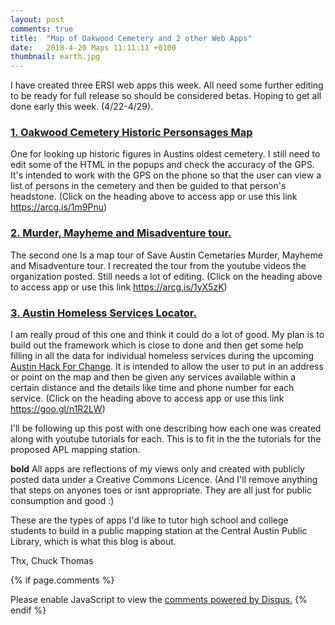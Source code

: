 ```yaml
---
layout: post
comments: true
title:  "Map of Oakwood Cemetery and 2 other Web Apps"
date:   2018-4-20 Maps 11:11:11 +0100
thumbnail: earth.jpg
---
```

I have created three ERSI web apps this week. All need some further editing to be ready for full release so should be considered betas. Hoping to get all done early this week. (4/22-4/29). 

### [1. Oakwood Cemetery Historic Personsages Map](https://arcg.is/1m9Pnu "Heading link")

One for looking up historic figures in Austins oldest cemetery. I still need to edit some of the HTML in the popups and check the accuracy of the GPS. It's intended to work with the GPS on the phone so that the user can view a list of persons in the cemetery and then be guided to that person's headstone. (Click on the heading above to access app or use this link https://arcg.is/1m9Pnu)

### [2. Murder, Mayheme and Misadventure tour.](https://arcg.is/1yX5zK "Heading link")

The second one Is a map tour of Save Austin Cemetaries Murder, Mayheme and Misadventure tour. I recreated the tour from the youtube videos the organization posted. Still needs a lot of editing. (Click on the heading above to access app or use this link https://arcg.is/1yX5zK)

### [3. Austin Homeless Services Locator.](https://goo.gl/n1R2LW "Heading link")
I am really proud of this one and think it could do a lot of good. My plan is to build out the framework which is close to done and then get some help filling in all the data for individual homeless services during the upcoming [Austin Hack For Change](http://atxhackforchange.org/ "Heading link"). It is intended to allow the user to put in an address or point on the map and then be given any services available within a certain distance and the details like time and phone number for each service. (Click on the heading above to access app or use this link https://goo.gl/n1R2LW)

I'll be following up this post with one describing how each one was created along with youtube tutorials for each. This is to fit in the the tutorials for the proposed APL mapping station.

**bold** All apps are reflections of my views only and created with publicly posted data under a Creative Commons Licence.  (And I'll remove anything that steps on anyones toes or isnt appropriate. They are all just for public consumption and good :) 

These are the types of apps I'd like to tutor high school and college students to build in a public mapping station at the Central Austin Public Library, which is what this blog is about.

Thx, Chuck Thomas

{% if page.comments %} 
<div id="disqus_thread"></div>
<script>

/**
*  RECOMMENDED CONFIGURATION VARIABLES: EDIT AND UNCOMMENT THE SECTION BELOW TO INSERT DYNAMIC VALUES FROM YOUR PLATFORM OR CMS.
*  LEARN WHY DEFINING THESE VARIABLES IS IMPORTANT: https://disqus.com/admin/universalcode/#configuration-variables*/
/*
var disqus_config = function () {
this.page.url = PAGE_URL;  // Replace PAGE_URL with your page's canonical URL variable
this.page.identifier = PAGE_IDENTIFIER; // Replace PAGE_IDENTIFIER with your page's unique identifier variable
};
*/
(function() { // DON'T EDIT BELOW THIS LINE
var d = document, s = d.createElement('script');
s.src = 'https://http-esri4apl-site.disqus.com/embed.js';
s.setAttribute('data-timestamp', +new Date());
(d.head || d.body).appendChild(s);
})();
</script>
<noscript>Please enable JavaScript to view the <a href="https://disqus.com/?ref_noscript">comments powered by Disqus.</a></noscript>
{% endif %}
